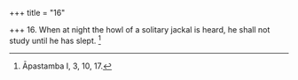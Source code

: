 +++
title = "16"

+++
16. When at night the howl of a solitary jackal is heard, he shall not study until he has slept. [^13] 


[^13]:  Āpastamba I, 3, 10, 17.
